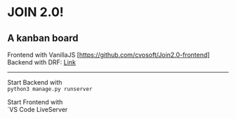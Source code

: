 # JOIN 2.0!
## A kanban board

Frontend with VanillaJS [https://github.com/cvosoft/Join2.0-frontend]  
Backend with DRF: [Link](https://github.com/cvosoft/Join2.0-backend/)

-----

Start Backend with  
`python3 manage.py runserver`

Start Frontend with  
`VS Code LiveServer
